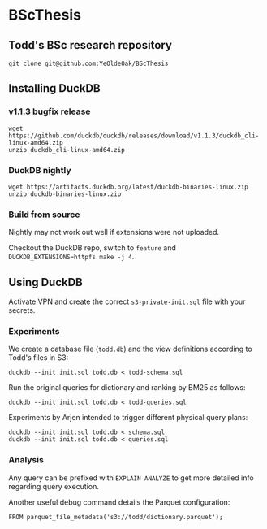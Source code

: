 # BScThesis

## Todd's BSc research repository

    git clone git@github.com:YeOldeOak/BScThesis

## Installing DuckDB

### v1.1.3 bugfix release

    wget https://github.com/duckdb/duckdb/releases/download/v1.1.3/duckdb_cli-linux-amd64.zip
    unzip duckdb_cli-linux-amd64.zip

### DuckDB nightly

    wget https://artifacts.duckdb.org/latest/duckdb-binaries-linux.zip
    unzip duckdb-binaries-linux.zip 

### Build from source

Nightly may not work out well if extensions were not uploaded.

Checkout the DuckDB repo, switch to `feature` and `DUCKDB_EXTENSIONS=httpfs make -j 4`.

## Using DuckDB

Activate VPN and create the correct `s3-private-init.sql` file with your secrets.

### Experiments

We create a database file (`todd.db`) and the view definitions according to Todd's files in S3:

    duckdb --init init.sql todd.db < todd-schema.sql

Run the original queries for dictionary and ranking by BM25 as follows:

    duckdb --init init.sql todd.db < todd-queries.sql

Experiments by Arjen intended to trigger different physical query plans:

    duckdb --init init.sql todd.db < schema.sql
    duckdb --init init.sql todd.db < queries.sql

### Analysis

Any query can be prefixed with `EXPLAIN ANALYZE` to get more detailed info regarding query execution.

Another useful debug command details the Parquet configuration:

    FROM parquet_file_metadata('s3://todd/dictionary.parquet');


